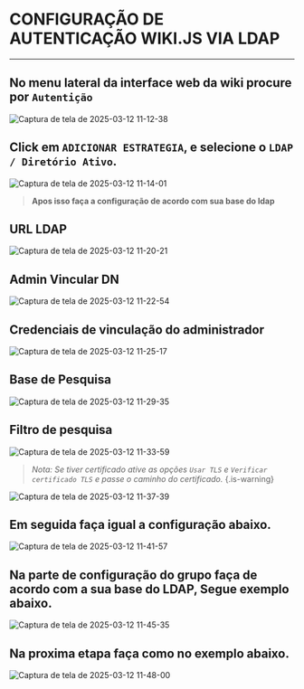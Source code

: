 # CONFIGURAÇÃO DE AUTENTICAÇÃO WIKI.JS VIA LDAP
---
## No menu lateral da interface web da wiki procure por `Autentição`

![Captura de tela de 2025-03-12 11-12-38](https://github.com/user-attachments/assets/361134a4-6a06-4047-a5e3-f99cd5409a48)

## Click em `ADICIONAR ESTRATEGIA`, e selecione o `LDAP / Diretório Ativo`.

![Captura de tela de 2025-03-12 11-14-01](https://github.com/user-attachments/assets/01e13076-624a-4342-bfa0-af7ba1f82b39)

> **Apos isso faça a configuração de acordo com sua base do ldap**

## URL LDAP

![Captura de tela de 2025-03-12 11-20-21](https://github.com/user-attachments/assets/437fd8b3-7a14-4e8b-8467-708e9ff98c05)

## Admin Vincular DN

![Captura de tela de 2025-03-12 11-22-54](https://github.com/user-attachments/assets/7af9b3c4-ebbd-442d-90a6-4e1b6ccbf385)

## Credenciais de vinculação do administrador

![Captura de tela de 2025-03-12 11-25-17](https://github.com/user-attachments/assets/80a7cf61-3ea2-4d14-896c-4a9113008354)

## Base de Pesquisa

![Captura de tela de 2025-03-12 11-29-35](https://github.com/user-attachments/assets/084b53fe-7d40-4e07-9855-1ced5ca530c2)

## Filtro de pesquisa

![Captura de tela de 2025-03-12 11-33-59](https://github.com/user-attachments/assets/0bb508ea-1509-47cf-b15d-4bd91f5ad367)

> *Nota: Se tiver certificado ative as opções `Usar TLS` e `Verificar certificado TLS` e passe o caminho do certificado.*
{.is-warning}

![Captura de tela de 2025-03-12 11-37-39](https://github.com/user-attachments/assets/dc50d319-3266-4b37-856e-72caa36c80af)

## Em seguida faça igual a configuração abaixo.

![Captura de tela de 2025-03-12 11-41-57](https://github.com/user-attachments/assets/be7fafc2-8255-4f61-9fd7-4745586d134c)

## Na parte de configuração do grupo faça de acordo com a sua base do LDAP, Segue exemplo abaixo.

![Captura de tela de 2025-03-12 11-45-35](https://github.com/user-attachments/assets/d4fff866-c748-4f01-aae9-93d669f920f8)

## Na proxima etapa faça como no exemplo abaixo.

![Captura de tela de 2025-03-12 11-48-00](https://github.com/user-attachments/assets/025dcc25-8b03-4fb2-9450-7117d6034c4a)
